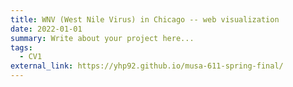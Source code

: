 ```yaml
---
title: WNV (West Nile Virus) in Chicago -- web visualization
date: 2022-01-01
summary: Write about your project here...
tags:
  - CV1
external_link: https://yhp92.github.io/musa-611-spring-final/
---
```

